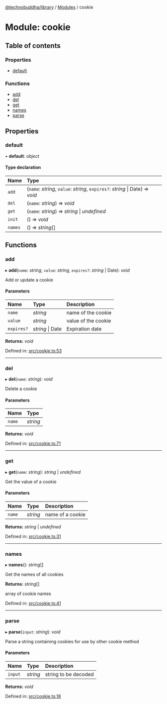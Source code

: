 [@technobuddha/library](../../README.md) / [Modules](../Modules.md) / cookie

# Module: cookie

## Table of contents

### Properties

- [default](cookie.md#default)

### Functions

- [add](cookie.md#add)
- [del](cookie.md#del)
- [get](cookie.md#get)
- [names](cookie.md#names)
- [parse](cookie.md#parse)

## Properties

### default

• **default**: *object*

#### Type declaration

| Name | Type |
| :------ | :------ |
| `add` | (`name`: *string*, `value`: *string*, `expires?`: *string* \| Date) => *void* |
| `del` | (`name`: *string*) => *void* |
| `get` | (`name`: *string*) => *string* \| *undefined* |
| `init` | () => *void* |
| `names` | () => *string*[] |

## Functions

### add

▸ **add**(`name`: *string*, `value`: *string*, `expires?`: *string* \| Date): *void*

Add or update a cookie

#### Parameters

| Name | Type | Description |
| :------ | :------ | :------ |
| `name` | *string* | name of the cookie |
| `value` | *string* | value of the cookie |
| `expires?` | *string* \| Date | Expiration date |

**Returns:** *void*

Defined in: [src/cookie.ts:53](https://github.com/technobuddha/hill.software/blob/65b5e5d/packages/library/src/cookie.ts#L53)

___

### del

▸ **del**(`name`: *string*): *void*

Delete a cookie

#### Parameters

| Name | Type |
| :------ | :------ |
| `name` | *string* |

**Returns:** *void*

Defined in: [src/cookie.ts:71](https://github.com/technobuddha/hill.software/blob/65b5e5d/packages/library/src/cookie.ts#L71)

___

### get

▸ **get**(`name`: *string*): *string* \| *undefined*

Get the value of a cookie

#### Parameters

| Name | Type | Description |
| :------ | :------ | :------ |
| `name` | *string* | name of a cookie |

**Returns:** *string* \| *undefined*

Defined in: [src/cookie.ts:31](https://github.com/technobuddha/hill.software/blob/65b5e5d/packages/library/src/cookie.ts#L31)

___

### names

▸ **names**(): *string*[]

Get the names of all cookies

**Returns:** *string*[]

array of cookie names

Defined in: [src/cookie.ts:41](https://github.com/technobuddha/hill.software/blob/65b5e5d/packages/library/src/cookie.ts#L41)

___

### parse

▸ **parse**(`input`: *string*): *void*

Parse a string containing cookies for use by other cookie method

#### Parameters

| Name | Type | Description |
| :------ | :------ | :------ |
| `input` | *string* | string to be decoded |

**Returns:** *void*

Defined in: [src/cookie.ts:18](https://github.com/technobuddha/hill.software/blob/65b5e5d/packages/library/src/cookie.ts#L18)
